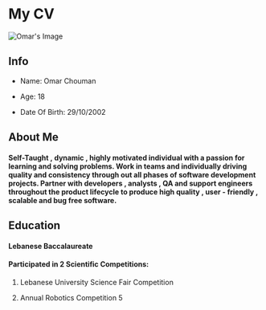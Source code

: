 # My CV

![Omar's Image](https://github.com/omarchouman/Git-Trial/blob/omar-chouman/Omar.jpg)

## Info

- Name: Omar Chouman

- Age: 18

- Date Of Birth: 29/10/2002

## About Me

#### Self-Taught , dynamic , highly motivated individual with a passion for learning and solving problems. Work in teams and individually driving quality and consistency through out all phases of software development projects. Partner with developers , analysts , QA and support engineers throughout the product lifecycle to produce high quality , user - friendly , scalable and bug free software.

## Education

#### Lebanese Baccalaureate

#### Participated in 2 Scientific Competitions:

1. Lebanese University Science Fair Competition

1. Annual Robotics Competition 5
